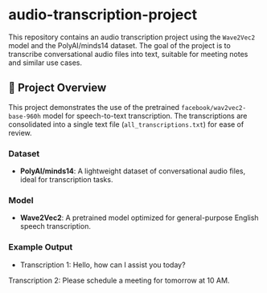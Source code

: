 # audio-transcription-project
This repository contains an audio transcription project using the `Wave2Vec2` model and the PolyAI/minds14 dataset. The goal of the project is to transcribe conversational audio files into text, suitable for meeting notes and similar use cases.

## 📖 Project Overview

This project demonstrates the use of the pretrained `facebook/wav2vec2-base-960h` model for speech-to-text transcription. The transcriptions are consolidated into a single text file (`all_transcriptions.txt`) for ease of review.

### Dataset
- **PolyAI/minds14**: A lightweight dataset of conversational audio files, ideal for transcription tasks.

### Model
- **Wave2Vec2**: A pretrained model optimized for general-purpose English speech transcription.

### Example Output
- Transcription 1:
Hello, how can I assist you today?

Transcription 2:
Please schedule a meeting for tomorrow at 10 AM.

